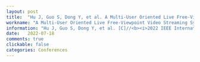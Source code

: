```yaml
---
layout: post
title:  "Hu J, Guo S, Dong Y, et al. A Multi-User Oriented Live Free-Viewpoint Video Streaming System Based on View Interpolation[C]//<b><i>2022 IEEE International Conference on Multimedia and Expo (ICME)</b></i>. IEEE, 2022: 1-6. [CCF-B]"
workname: "A Multi-User Oriented Live Free-Viewpoint Video Streaming System Based on View Interpolation"
information: "Hu J, Guo S, Dong Y, et al. [C]//<b><i>2022 IEEE International Conference on Multimedia and Expo (ICME)</b></i>. IEEE, 2022: 1-6. [CCF-B]"
date:   2022-07-18
comments: true
clickable: false
categories: Conferences
---
```

